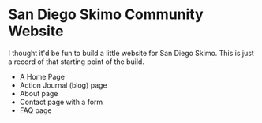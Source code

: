 
# San Diego Skimo Community Website

I thought it'd be fun to build a little website for San Diego Skimo.  This is just a record of that starting point of the build.

- A Home Page
- Action Journal (blog) page
- About page
- Contact page with a form
- FAQ page


